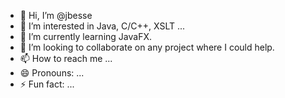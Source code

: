 - 👋 Hi, I’m @jbesse
- 👀 I’m interested in Java, C/C++, XSLT ...
- 🌱 I’m currently learning JavaFX.
- 💞️ I’m looking to collaborate on any project where I could help.
- 📫 How to reach me ...
- 😄 Pronouns: ...
- ⚡ Fun fact: ...

<!---
jbesse/jbesse is a ✨ special ✨ repository because its `README.md` (this file) appears on your GitHub profile.
You can click the Preview link to take a look at your changes.
--->

